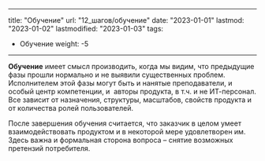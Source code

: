 
---
title: "Обучение"
url: "12_шагов/обучение"
date: "2023-01-01"
lastmod: "2023-01-02"
lastmodified: "2023-01-03"
tags:
- Обучение
weight: -5
---

**Обучение** имеет смысл производить, когда мы видим, что предыдущие фазы прошли нормально и не выявили существенных проблем. Исполнителем этой фазы могут быть и нанятые преподаватели, и особый центр компетенции, и  авторы продукта, в т.ч. и не ИТ-персонал. Все зависит от назначения, структуры, масштабов, свойств продукта и от количества ролей пользователей.  

После завершения обучения считается, что заказчик в целом умеет  взаимодействовать продуктом и в некоторой мере удовлетворен им.  Здесь важна и формальная сторона вопроса – снятие возможных претензий потребителя.
